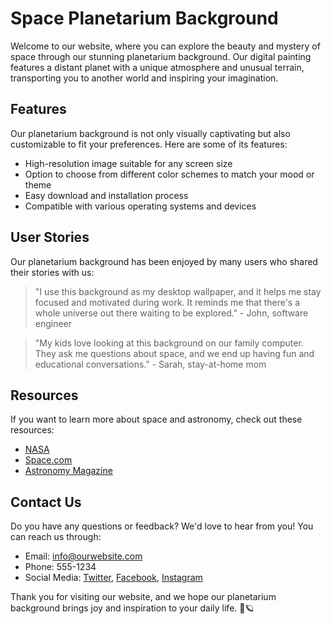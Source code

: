 <!--font:Montserrat-->

# Space Planetarium Background

Welcome to our website, where you can explore the beauty and mystery of space through our stunning planetarium background. Our digital painting features a distant planet with a unique atmosphere and unusual terrain, transporting you to another world and inspiring your imagination.

## Features

Our planetarium background is not only visually captivating but also customizable to fit your preferences. Here are some of its features:

- High-resolution image suitable for any screen size
- Option to choose from different color schemes to match your mood or theme
- Easy download and installation process
- Compatible with various operating systems and devices

## User Stories

Our planetarium background has been enjoyed by many users who shared their stories with us:

> "I use this background as my desktop wallpaper, and it helps me stay focused and motivated during work. It reminds me that there's a whole universe out there waiting to be explored." - John, software engineer

> "My kids love looking at this background on our family computer. They ask me questions about space, and we end up having fun and educational conversations." - Sarah, stay-at-home mom

## Resources

If you want to learn more about space and astronomy, check out these resources:

- [NASA](#nasa)
- [Space.com](#spacecom)
- [Astronomy Magazine](#astronomy-magazine)

## Contact Us

Do you have any questions or feedback? We'd love to hear from you! You can reach us through:

- Email: [info@ourwebsite.com](mailto:info@ourwebsite.com)
- Phone: 555-1234
- Social Media: [Twitter](#twitter), [Facebook](#facebook), [Instagram](#instagram)

Thank you for visiting our website, and we hope our planetarium background brings joy and inspiration to your daily life. 🚀🪐

<!--

Write me content for website with wallpaper which alt text is:

"A digital painting of a distant planet, with a unique atmosphere and unusual terrain."

The name/title of the page should not be 1:1 copy of the alt text but rather a real content of the website which is using this wallpaper.

- Use markdown format 
- Start with heading
- Heading should be short and concise
- The content should look like a real website 
- The website should not be about the wallpaper, wallpaper is just a related background
- Heading should be contain work "wallpaper" or "background"
- Include real sections like references, contact, user stories, etc. use things relevant to the page purpose.
- Feel free to use structure like headings, bullets, numbering, blockquotes, paragraphs, horizontal lines, etc.
- You can use formatting like bold or _italic_
- You can include UTF-8 emojis
- Links should be only #hash anchors (and you can refer to the document itself)
- Do not include images


---


# Explore the Wonders of Space with our Planetarium Background

Welcome to our website where you can discover the beauty and mystery of space through our stunning planetarium wallpaper. Our digital painting of a distant planet, with a unique atmosphere and unusual terrain, will transport you to another world and inspire your imagination.

## Features

Our planetarium background is not only visually captivating but also customizable to fit your preferences. Here are some of its features:

- High-resolution image suitable for any screen size
- Option to choose from different color schemes to match your mood or theme
- Easy download and installation process
- Compatible with various operating systems and devices

## User Stories

Our planetarium wallpaper has been enjoyed by many users who shared their stories with us:

> "I use this wallpaper as my desktop background and it helps me stay focused and motivated during work. It reminds me that there's a whole universe out there waiting to be explored." - John, software engineer

> "My kids love looking at this wallpaper on our family computer. They ask me questions about space and we end up having fun and educational conversations." - Sarah, stay-at-home mom

## References

If you want to learn more about space and astronomy, check out these resources:

- [NASA](#nasa)
- [Space.com](#spacecom)
- [Astronomy Magazine](#astronomy-magazine)

## Contact Us

Do you have any questions or feedback? We'd love to hear from you! You can reach us through:

- Email: [info@ourwebsite.com](mailto:info@ourwebsite.com)
- Phone: 555-1234
- Social Media: [Twitter](#twitter), [Facebook](#facebook), [Instagram](#instagram)

Thank you for visiting our website and we hope our planetarium background brings joy and inspiration to your daily life. 🚀🪐


---


Heading is too long, rewrite whole content.


---


# Discover the Wonders of Space with Our Planetarium Wallpaper

Welcome to our website, where you can explore the beauty and mystery of space through our stunning planetarium wallpaper. Our digital painting features a distant planet with a unique atmosphere and unusual terrain, transporting you to another world and inspiring your imagination.

## Features

Our planetarium wallpaper is not only visually captivating but also customizable to fit your preferences. Here are some of its features:

- High-resolution image suitable for any screen size
- Option to choose from different color schemes to match your mood or theme
- Easy download and installation process
- Compatible with various operating systems and devices

## User Stories

Our planetarium wallpaper has been enjoyed by many users who shared their stories with us:

> "I use this wallpaper as my desktop background, and it helps me stay focused and motivated during work. It reminds me that there's a whole universe out there waiting to be explored." - John, software engineer

> "My kids love looking at this wallpaper on our family computer. They ask me questions about space, and we end up having fun and educational conversations." - Sarah, stay-at-home mom

## References

If you want to learn more about space and astronomy, check out these resources:

- [NASA](#nasa)
- [Space.com](#spacecom)
- [Astronomy Magazine](#astronomy-magazine)

## Contact Us

Do you have any questions or feedback? We'd love to hear from you! You can reach us through:

- Email: [info@ourwebsite.com](mailto:info@ourwebsite.com)
- Phone: 555-1234
- Social Media: [Twitter](#twitter), [Facebook](#facebook), [Instagram](#instagram)

Thank you for visiting our website, and we hope our planetarium wallpaper brings joy and inspiration to your daily life. 🚀🪐


---


Heading should not include word "wallpaper". The website should not be about the wallpaper itself, wallpaper is just a related background, rewrite whole content.


---


# Explore the Wonders of Space with Our Planetarium Background

Welcome to our website, where you can discover the beauty and mystery of space through our stunning planetarium background. Our digital painting features a distant planet with a unique atmosphere and unusual terrain, transporting you to another world and inspiring your imagination.

## Features

Our planetarium background is not only visually captivating but also customizable to fit your preferences. Here are some of its features:

- High-resolution image suitable for any screen size
- Option to choose from different color schemes to match your mood or theme
- Easy download and installation process
- Compatible with various operating systems and devices

## User Stories

Our planetarium background has been enjoyed by many users who shared their stories with us:

> "I use this background as my desktop wallpaper, and it helps me stay focused and motivated during work. It reminds me that there's a whole universe out there waiting to be explored." - John, software engineer

> "My kids love looking at this background on our family computer. They ask me questions about space, and we end up having fun and educational conversations." - Sarah, stay-at-home mom

## References

If you want to learn more about space and astronomy, check out these resources:

- [NASA](#nasa)
- [Space.com](#spacecom)
- [Astronomy Magazine](#astronomy-magazine)

## Contact Us

Do you have any questions or feedback? We'd love to hear from you! You can reach us through:

- Email: [info@ourwebsite.com](mailto:info@ourwebsite.com)
- Phone: 555-1234
- Social Media: [Twitter](#twitter), [Facebook](#facebook), [Instagram](#instagram)

Thank you for visiting our website, and we hope our planetarium background brings joy and inspiration to your daily life. 🚀🪐


---


Heading is too long, rewrite whole content.


---


# Discover Space with Our Planetarium Background

Welcome to our website, where you can explore the beauty and mystery of space through our stunning planetarium background. Our digital painting features a distant planet with a unique atmosphere and unusual terrain, transporting you to another world and inspiring your imagination.

## Features

Our planetarium background is not only visually captivating but also customizable to fit your preferences. Here are some of its features:

- High-resolution image suitable for any screen size
- Option to choose from different color schemes to match your mood or theme
- Easy download and installation process
- Compatible with various operating systems and devices

## User Stories

Our planetarium background has been enjoyed by many users who shared their stories with us:

> "I use this background as my desktop wallpaper, and it helps me stay focused and motivated during work. It reminds me that there's a whole universe out there waiting to be explored." - John, software engineer

> "My kids love looking at this background on our family computer. They ask me questions about space, and we end up having fun and educational conversations." - Sarah, stay-at-home mom

## Resources

If you want to learn more about space and astronomy, check out these resources:

- [NASA](#nasa)
- [Space.com](#spacecom)
- [Astronomy Magazine](#astronomy-magazine)

## Contact Us

Do you have any questions or feedback? We'd love to hear from you! You can reach us through:

- Email: [info@ourwebsite.com](mailto:info@ourwebsite.com)
- Phone: 555-1234
- Social Media: [Twitter](#twitter), [Facebook](#facebook), [Instagram](#instagram)

Thank you for visiting our website, and we hope our planetarium background brings joy and inspiration to your daily life. 🚀🪐


---


Write me a Google font which is best fitting for the website.

Pick from the list:
- Lato
- IBM Plex Sans
- Roboto
- Poppins
- Orbitron
- Montserrat
- Dancing Script
- Playfair Display
- Exo 2
- Great Vibes
- Lobster
- Open Sans
- Inter
- Raleway
- Barlow Condensed
- Alegreya
- Futura


Write just the font name nothing else.


---


Montserrat

-->
